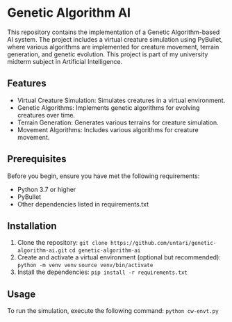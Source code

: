 # Genetic Algorithm AI
This repository contains the implementation of a Genetic Algorithm-based AI system. The project includes a virtual creature simulation using PyBullet, where various algorithms are implemented for creature movement, terrain generation, and genetic evolution. This project is part of my university midterm subject in Artificial Intelligence.

## Features
- Virtual Creature Simulation: Simulates creatures in a virtual environment.
- Genetic Algorithms: Implements genetic algorithms for evolving creatures over time.
- Terrain Generation: Generates various terrains for creature simulation.
- Movement Algorithms: Includes various algorithms for creature movement.

## Prerequisites
Before you begin, ensure you have met the following requirements:
- Python 3.7 or higher
- PyBullet
- Other dependencies listed in requirements.txt

## Installation
1. Clone the repository:
`git clone https://github.com/untari/genetic-algorithm-ai.git`
`cd genetic-algorithm-ai`
2. Create and activate a virtual environment (optional but recommended):
   `python -m venv venv`
   `source venv/bin/activate`
3. Install the dependencies:
   `pip install -r requirements.txt`

## Usage
To run the simulation, execute the following command:
`python cw-envt.py`
